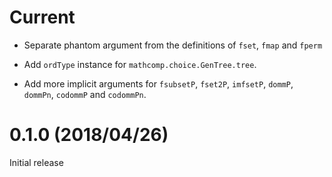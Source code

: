# Current

- Separate phantom argument from the definitions of `fset`, `fmap` and `fperm`

- Add `ordType` instance for `mathcomp.choice.GenTree.tree`.

- Add more implicit arguments for `fsubsetP`, `fset2P`, `imfsetP`, `dommP`,
  `dommPn`, `codommP` and `codommPn`.

# 0.1.0 (2018/04/26)

Initial release
